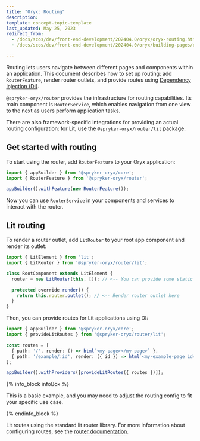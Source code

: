 ```yaml
---
title: "Oryx: Routing"
description:
template: concept-topic-template
last_updated: May 25, 2023
redirect_from:
  - /docs/scos/dev/front-end-development/202404.0/oryx/oryx-routing.html
  - /docs/scos/dev/front-end-development/202404.0/oryx/building-pages/oryx-routing.html

---
```




Routing lets users navigate between different pages and components within an application. This document describes how to set up routing: add `RouterFeature`, render router outlets, and provide routes using [Dependency Injection (DI)](/docs/dg/dev/frontend-development/{{page.version}}/oryx/architecture/dependency-injection/dependency-injection.html).

`@spryker-oryx/router` provides the infrastructure for routing capabilities. Its main component is `RouterService`, which enables navigation from one view to the next as users perform application tasks.

There are also framework-specific integrations for providing an actual routing configuration: for Lit, use the `@spryker-oryx/router/lit` package.

## Get started with routing

To start using the router, add `RouterFeature` to your Oryx application:

```ts
import { appBuilder } from '@spryker-oryx/core';
import { RouterFeature } from '@spryker-oryx/router';

appBuilder().withFeature(new RouterFeature());
```

Now you can use `RouterService` in your components and services to interact with the router.

## Lit routing

To render a router outlet, add `LitRouter` to your root app component and render its outlet:

```ts
import { LitElement } from 'lit';
import { LitRouter } from '@spryker-oryx/router/lit';

class RootComponent extends LitElement {
  router = new LitRouter(this, []); // <-- You can provide some static routes here

  protected override render() {
    return this.router.outlet(); // <-- Render router outlet here
  }
}
```

Then, you can provide routes for Lit applications using DI:

```ts
import { appBuilder } from '@spryker-oryx/core';
import { provideLitRoutes } from '@spryker-oryx/router/lit';

const routes = [
  { path: '/', render: () => html`<my-page></my-page>` },
  { path: '/example/:id', render: ({ id }) => html`<my-example-page id=${id}></my-example-page>` },
];

appBuilder().withProviders([provideLitRoutes({ routes })]);
```

{% info_block infoBox %}

This is a basic example, and you may need to adjust the routing config to fit your specific use case.

{% endinfo_block %}



Lit routes using the standard lit router library. For more information about configuring routes, see the [router documentation](https://github.com/lit/lit/tree/main/packages/labs/router#readme).
